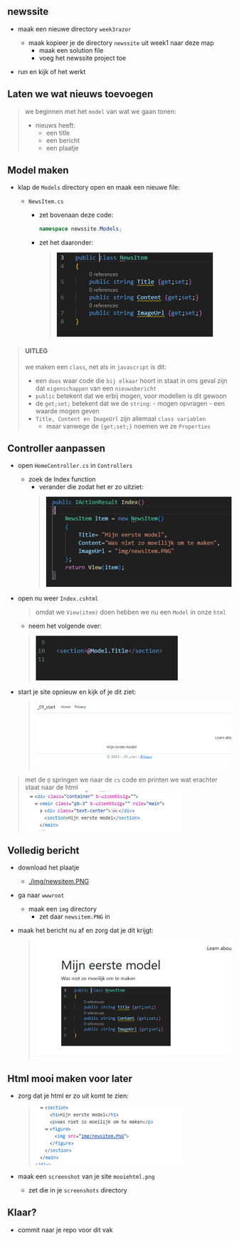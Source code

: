 ## newssite

- maak een nieuwe directory `week3razor`
    - maak kopieer je de directory `newssite` uit week1 naar deze map
        - maak een solution file
        - voeg het newssite project toe

- run en kijk of het werkt


## Laten we wat nieuws toevoegen

> we beginnen met het `model` van wat we gaan tonen:
> - nieuws heeft:
>     - een title
>     - een bericht
>     - een plaatje

## Model maken

- klap de `Models` directory open en maak een nieuwe file:
    - `NewsItem.cs`
    
        - zet bovenaan deze code:
            ```Cs
            namespace newssite.Models;
            ```
        - zet het daaronder:
            > ![](img/newsitem.PNG)

> #### UITLEG
> we maken een `class`, net als in `javascript` is dit:
> - een `doos` waar code die `bij elkaar` hoort in staat
> in ons geval zijn dat `eigenschappen` van een `nieuwsbericht`
> - `public` betekent dat we erbij mogen, voor modellen is dit gewoon
> - de `get;set;` betekent dat we de `string`:
>       - mogen opvragen
>       - een waarde mogen geven
> - `Title, Content en ImageUrl` zijn allemaal `class variablen`
>   - maar vanwege de `{get;set;}` noemen we ze `Properties`

## Controller aanpassen

- open `HomeController.cs` in `Controllers`
    - zoek de Index function
        - verander die zodat het er zo uitziet:
        > ![](img/index.PNG)
- open nu weer `Index.cshtml`
    > omdat we `View(item)` doen hebben we nu een `Model` in onze `html`
    - neem het volgende over:
    > ![](img/section.PNG)

- start je site opnieuw en kijk of je dit ziet:
    > ![](img/modelindex.PNG)

> met de `@` springen we naar de `cs` code en printen we wat erachter staat naar de html
> ![](img/htmlprint.PNG)

## Volledig bericht

- download het plaatje
    - [./img/newsitem.PNG](./img/newsitem.PNG)
- ga naar `wwwroot`
    - maak een `img` directory
        - zet daar `newsitem.PNG` in
            > [](img/wwwrootimg.PNG)

        
- maak het bericht nu af en zorg dat je dit krijgt:
    > ![](img/newsitemcompleet.PNG)


## Html mooi maken voor later

- zorg dat je html er zo uit komt te zien:
    > ![](img/htmlnewsitem.PNG)


- maak een `screenshot` van je site `mooiehtml.png`
    - zet die in je `screenshots` directory

## Klaar?

- commit naar je repo voor dit vak